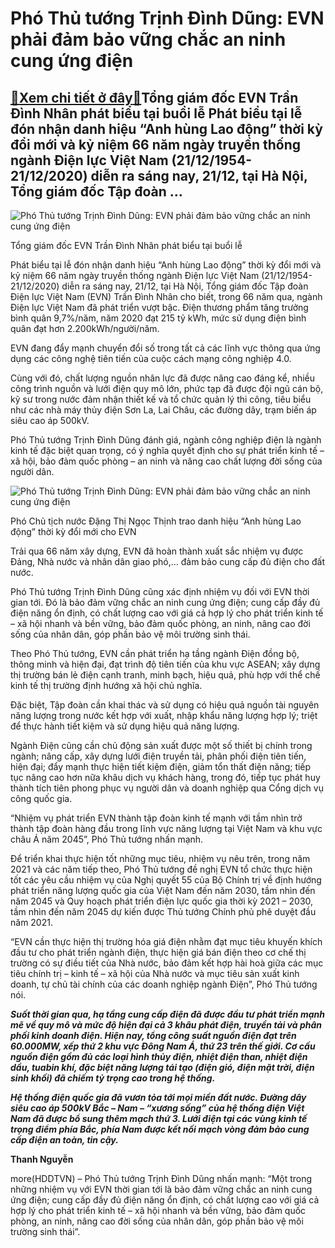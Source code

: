 Phó Thủ tướng Trịnh Đình Dũng: EVN phải đảm bảo vững chắc an ninh cung ứng điện
===============================================================================

[:gift:Xem chi tiết ở đây:gift:](https://hddtvn.com/pho-thu-tuong-trinh-dinh-dung-evn-phai-dam-bao-vung-chac-an-ninh-cung-ung-dien/)Tổng giám đốc EVN Trần Đình Nhân phát biểu tại buổi lễ Phát biểu tại lễ đón nhận danh hiệu “Anh hùng Lao động” thời kỳ đổi mới và kỷ niệm 66 năm ngày truyền thống ngành Điện lực Việt Nam (21/12/1954-21/12/2020) diễn ra sáng nay, 21/12, tại Hà Nội, Tổng giám đốc Tập đoàn …
--------------------------------------------------------------------------------------------------------------------------------------------------------------------------------------------------------------------------------------------------------------------------------





![Phó Thủ tướng Trịnh Đình Dũng: EVN phải đảm bảo vững chắc an ninh cung ứng điện](https://hddtvn.com/wp-content/uploads/2021/01/3308_trYn_Yinh_nhan.jpg "Phó Thủ tướng Trịnh Đình Dũng: EVN phải đảm bảo vững chắc an ninh cung ứng điện")


Tổng giám đốc EVN Trần Đình Nhân phát biểu tại buổi lễ



Phát biểu tại lễ đón nhận danh hiệu “Anh hùng Lao động” thời kỳ đổi mới và kỷ niệm 66 năm ngày truyền thống ngành Điện lực Việt Nam (21/12/1954-21/12/2020) diễn ra sáng nay, 21/12, tại Hà Nội, Tổng giám đốc Tập đoàn Điện lực Việt Nam (EVN) Trần Đình Nhân cho biết, trong 66 năm qua, ngành Điện lực Việt Nam đã phát triển vượt bậc. Điện thương phẩm tăng trưởng bình quân 9,7%/năm, năm 2020 đạt 215 tỷ kWh, mức sử dụng điện bình quân đạt hơn 2.200kWh/người/năm.


EVN đang đẩy mạnh chuyển đổi số trong tất cả các lĩnh vực thông qua ứng dụng các công nghệ tiên tiến của cuộc cách mạng công nghiệp 4.0.


Cùng với đó, chất lượng nguồn nhân lực đã được nâng cao đáng kể, nhiều công trình nguồn và lưới điện quy mô lớn, phức tạp đã được đội ngũ cán bộ, kỹ sư trong nước đảm nhận thiết kế và tổ chức quản lý thi công, tiêu biểu như các nhà máy thủy điện Sơn La, Lai Châu, các đường dây, trạm biến áp siêu cao áp 500kV.


Phó Thủ tướng Trịnh Đình Dũng đánh giá, ngành công nghiệp điện là ngành kinh tế đặc biệt quan trọng, có ý nghĩa quyết định cho sự phát triển kinh tế – xã hội, bảo đảm quốc phòng – an ninh và nâng cao chất lượng đời sống của người dân.





![Phó Thủ tướng Trịnh Đình Dũng: EVN phải đảm bảo vững chắc an ninh cung ứng điện](https://hddtvn.com/wp-content/uploads/2021/01/3321_EVN_21.12.jpg "Phó Thủ tướng Trịnh Đình Dũng: EVN phải đảm bảo vững chắc an ninh cung ứng điện")



Phó Chủ tịch nước Đặng Thị Ngọc Thịnh trao danh hiệu “Anh hùng Lao động” thời kỳ đổi mới cho EVN






Trải qua 66 năm xây dựng, EVN đã hoàn thành xuất sắc nhiệm vụ được Đảng, Nhà nước và nhân dân giao phó,… đảm bảo cung cấp đủ điện cho đất nước.


Phó Thủ tướng Trịnh Đình Dũng cũng xác định nhiệm vụ đối với EVN thời gian tới. Đó là bảo đảm vững chắc an ninh cung ứng điện; cung cấp đầy đủ điện năng ổn định, có chất lượng cao với giá cả hợp lý cho phát triển kinh tế – xã hội nhanh và bền vững, bảo đảm quốc phòng, an ninh, nâng cao đời sống của nhân dân, góp phần bảo vệ môi trường sinh thái.


Theo Phó Thủ tướng, EVN cần phát triển hạ tầng ngành Điện đồng bộ, thông minh và hiện đại, đạt trình độ tiên tiến của khu vực ASEAN; xây dựng thị trường bán lẻ điện cạnh tranh, minh bạch, hiệu quả, phù hợp với thể chế kinh tế thị trường định hướng xã hội chủ nghĩa.


Đặc biệt, Tập đoàn cần khai thác và sử dụng có hiệu quả nguồn tài nguyên năng lượng trong nước kết hợp với xuất, nhập khẩu năng lượng hợp lý; triệt để thực hành tiết kiệm và sử dụng hiệu quả năng lượng.


Ngành Điện cũng cần chủ động sản xuất được một số thiết bị chính trong ngành; nâng cấp, xây dựng lưới điện truyền tải, phân phối điện tiên tiến, hiện đại; đẩy mạnh thực hiện tiết kiệm điện, giảm tổn thất điện năng; tiếp tục nâng cao hơn nữa khâu dịch vụ khách hàng, trong đó, tiếp tục phát huy thành tích tiên phong phục vụ người dân và doanh nghiệp qua Cổng dịch vụ công quốc gia.


“Nhiệm vụ phát triển EVN thành tập đoàn kinh tế mạnh với tầm nhìn trở thành tập đoàn hàng đầu trong lĩnh vực năng lượng tại Việt Nam và khu vực châu Á năm 2045”, Phó Thủ tướng nhấn mạnh.


Để triển khai thực hiện tốt những mục tiêu, nhiệm vụ nêu trên, trong năm 2021 và các năm tiếp theo, Phó Thủ tướng đề nghị EVN tổ chức thực hiện tốt các yêu cầu nhiệm vụ của Nghị quyết 55 của Bộ Chính trị về định hướng phát triển năng lượng quốc gia của Việt Nam đến năm 2030, tầm nhìn đến năm 2045 và Quy hoạch phát triển điện lực quốc gia thời kỳ 2021 – 2030, tầm nhìn đến năm 2045 dự kiến được Thủ tướng Chính phủ phê duyệt đầu năm 2021.


“EVN cần thực hiện thị trường hóa giá điện nhằm đạt mục tiêu khuyến khích đầu tư cho phát triển ngành điện, thực hiện giá bán điện theo cơ chế thị trường có sự điều tiết của Nhà nước, bảo đảm kết hợp hài hoà giữa các mục tiêu chính trị – kinh tế – xã hội của Nhà nước và mục tiêu sản xuất kinh doanh, tự chủ tài chính của các doanh nghiệp ngành Điện”, Phó Thủ tướng nói.






***Suốt thời gian qua, hạ tầng cung cấp điện đã được đầu tư phát triển mạnh mẽ về quy mô và mức độ hiện đại cả 3 khâu phát điện, truyền tải và phân phối kinh doanh điện. Hiện nay, tổng công suất nguồn điện đạt trên 60.000MW, xếp thứ 2 khu vực Đông Nam Á, thứ 23 trên thế giới. Cơ cấu nguồn điện gồm đủ các loại hình thủy điện, nhiệt điện than, nhiệt điện dầu, tuabin khí, đặc biệt năng lượng tái tạo (điện gió, điện mặt trời, điện sinh khối) đã chiếm tỷ trọng cao trong hệ thống.***


***Hệ thống điện quốc gia đã vươn tỏa tới mọi miền đất nước. Đường dây siêu cao áp 500kV Bắc – Nam – “xương sống” của hệ thống điện Việt Nam đã được bổ sung thêm mạch thứ 3. Lưới điện tại các vùng kinh tế trọng điểm phía Bắc, phía Nam được kết nối mạch vòng đảm bảo cung cấp điện an toàn, tin cậy.***







**Thanh Nguyễn**



more(HDDTVN) – Phó Thủ tướng Trịnh Đình Dũng nhấn mạnh: “Một trong những nhiệm vụ với EVN thời gian tới là bảo đảm vững chắc an ninh cung ứng điện; cung cấp đầy đủ điện năng ổn định, có chất lượng cao với giá cả hợp lý cho phát triển kinh tế – xã hội nhanh và bền vững, bảo đảm quốc phòng, an ninh, nâng cao đời sống của nhân dân, góp phần bảo vệ môi trường sinh thái”.

